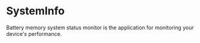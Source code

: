 # SystemInfo
Battery memory system status monitor is the application for monitoring your device's performance. 
